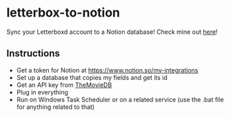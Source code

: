 # letterbox-to-notion
Sync your Letterboxd account to a Notion database! Check mine out <a href="https://kach0w.notion.site/1f30d68bcbcb4c9299e4ed4d2999328a?v=72c01c340b404e96a068fd9dffbf1390&pvs=74">here</a>!

## Instructions
- Get a token for Notion at https://www.notion.so/my-integrations
- Set up a database that copies my fields and get its id
- Get an API key from <a href="https://www.themoviedb.org/">TheMovieDB</a>
- Plug in everything
- Run on Windows Task Scheduler or on a related service (use the .bat file for anything related to that)
